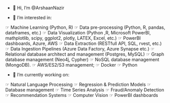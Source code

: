 - 👋 Hi, I’m @ArshaanNazir

- 👀 I’m interested in:

☞ Machine Learning (Python, R)
☞ Data pre-processing (Python, R, pandas, dataframes, etc.)
☞ Data Visualization (Python ,R, Microsoft PowerBI, mathplotlib, scipy, ggplot2, plotly, LATEX, Excel, etc.)
☞ PowerBI dashboards, Azure, AWS
☞ Data Extraction (RESTfull API, SQL, rvest, etc.)
☞ Data Ingestion Pipelines (Azure Data Factory, Azure Synapse etc.)
☞ Relational database architect and management (Postgres, MySQL)
☞ Graph database management (Neo4j, Cypher)
☞ NoSQL database management (MongoDB).
☞ AWS/ES2/S3 management;
☞ Docker
☞ Python

- 🌱 I’m currently working on:

☞ Natural Language Processing
☞ Regression & Prediction Models
☞ Database management
☞ Time Series Analysis
☞ Fraud/Anomaly Detection
☞ Recommendation Systems
☞ Computer Vision
☞ PowerBI dashboards




<!---
ArshaanNazir/ArshaanNazir is a ✨ special ✨ repository because its `README.md` (this file) appears on your GitHub profile.
You can click the Preview link to take a look at your changes.
--->
